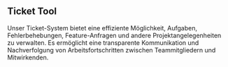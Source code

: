 ## Ticket Tool

 Unser Ticket-System bietet eine effiziente Möglichkeit, Aufgaben, Fehlerbehebungen, Feature-Anfragen und andere Projektangelegenheiten zu verwalten. Es ermöglicht eine transparente Kommunikation und Nachverfolgung von Arbeitsfortschritten zwischen Teammitgliedern und Mitwirkenden. 
